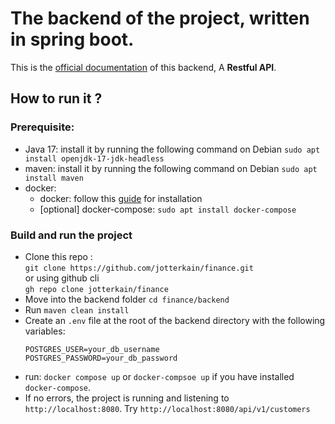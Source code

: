 # The backend of the project, written in spring boot.

This is the [official documentation]() of this backend, A **Restful API**.

## How to run it ?

### Prerequisite:

- Java 17: install it by running the following command on Debian `sudo apt install openjdk-17-jdk-headless`
- maven: install it by running the following command on Debian `sudo apt install maven`
- docker:
  - docker: follow this [guide](https://docs.docker.com/engine/install/) for installation
  - [optional] docker-compose: `sudo apt install docker-compose`

### Build and run the project

- Clone this repo : <br/>`git clone https://github.com/jotterkain/finance.git` <br/> or using github cli <br/> `gh repo clone jotterkain/finance`
- Move into the backend folder `cd finance/backend`
- Run `maven clean install`
- Create an `.env` file at the root of the backend directory with the following variables:
  ```
  POSTGRES_USER=your_db_username
  POSTGRES_PASSWORD=your_db_password
  ```
- run: `docker compose up` or `docker-compsoe up` if you have installed `docker-compose`.
- If no errors, the project is running and listening to `http://localhost:8080`. Try `http://localhost:8080/api/v1/customers`